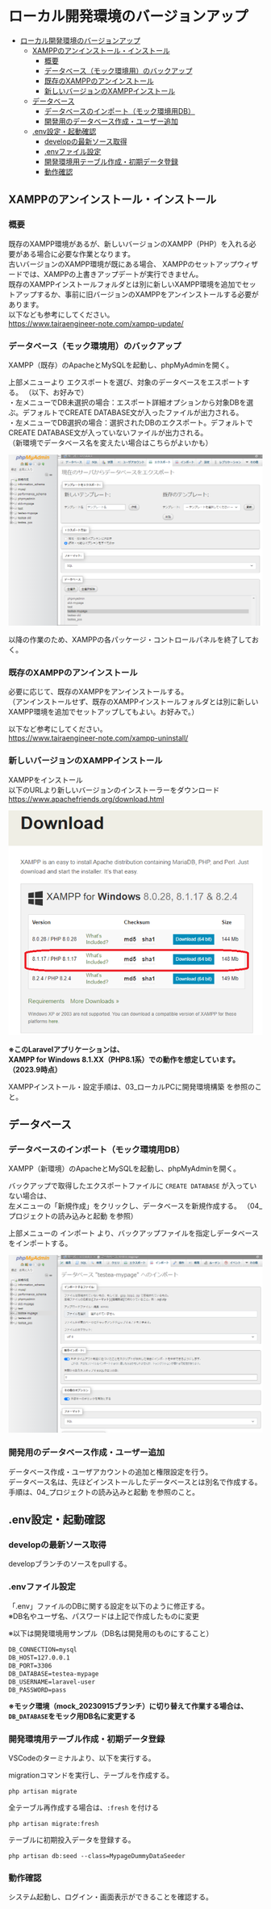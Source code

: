 # ローカル開発環境のバージョンアップ
<!-- TOC -->

- [ローカル開発環境のバージョンアップ](#ローカル開発環境のバージョンアップ)
  - [XAMPPのアンインストール・インストール](#xamppのアンインストールインストール)
    - [概要](#概要)
    - [データベース（モック環境用）のバックアップ](#データベースモック環境用のバックアップ)
    - [既存のXAMPPのアンインストール](#既存のxamppのアンインストール)
    - [新しいバージョンのXAMPPインストール](#新しいバージョンのxamppインストール)
  - [データベース](#データベース)
    - [データベースのインポート（モック環境用DB）](#データベースのインポートモック環境用db)
    - [開発用のデータベース作成・ユーザー追加](#開発用のデータベース作成ユーザー追加)
  - [.env設定・起動確認](#env設定起動確認)
    - [developの最新ソース取得](#developの最新ソース取得)
    - [.envファイル設定](#envファイル設定)
    - [開発環境用テーブル作成・初期データ登録](#開発環境用テーブル作成初期データ登録)
    - [動作確認](#動作確認)

<!-- /TOC -->

## XAMPPのアンインストール・インストール

### 概要

既存のXAMPP環境があるが、新しいバージョンのXAMPP（PHP）を入れる必要がある場合に必要な作業となります。  
古いバージョンのXAMPP環境が既にある場合、
XAMPPのセットアップウィザードでは、XAMPPの上書きアップデートが実行できません。  
既存のXAMPPインストールフォルダとは別に新しいXAMPP環境を追加でセットアップするか、事前に旧バージョンのXAMPPをアンインストールする必要があります。  
以下なども参考にしてください。  
https://www.tairaengineer-note.com/xampp-update/  

### データベース（モック環境用）のバックアップ

XAMPP（既存）のApacheとMySQLを起動し、phpMyAdminを開く。  

上部メニューより エクスポートを選び、対象のデータベースをエスポートする。  （以下、お好みで）  
・左メニューでDB未選択の場合：エスポート詳細オプションから対象DBを選ぶ。デフォルトでCREATE DATABASE文が入ったファイルが出力される。  
・左メニューでDB選択の場合：選択されたDBのエクスポート。デフォルトでCREATE DATABASE文が入っていないファイルが出力される。  
（新環境でデータベース名を変えたい場合はこちらがよいかも）  

![](./img/07_ローカル開発環境のバージョンアップ/01.png)

以降の作業のため、XAMPPの各パッケージ・コントロールパネルを終了しておく。

### 既存のXAMPPのアンインストール

必要に応じて、既存のXAMPPをアンインストールする。  
（アンインストールせず、既存のXAMPPインストールフォルダとは別に新しいXAMPP環境を追加でセットアップしてもよい。お好みで。）

以下など参考にしてください。  
https://www.tairaengineer-note.com/xampp-uninstall/


### 新しいバージョンのXAMPPインストール

XAMPPをインストール  
以下のURLより新しいバージョンのインストーラーをダウンロード
https://www.apachefriends.org/download.html

![](./img/03_ローカルPCに開発環境構築/01.png)

**※このLaravelアプリケーションは、  
XAMPP for Windows 8.1.XX（PHP8.1系）での動作を想定しています。
（2023.9時点）**  

XAMPPインストール・設定手順は、03_ローカルPCに開発環境構築 を参照のこと。


## データベース

### データベースのインポート（モック環境用DB）

XAMPP（新環境）のApacheとMySQLを起動し、phpMyAdminを開く。  

バックアップで取得したエクスポートファイルに `CREATE DATABASE` が入っていない場合は、  
左メニューの「新規作成」をクリックし、データベースを新規作成する。
（04_プロジェクトの読み込みと起動 を参照）

上部メニューの インポート より、バックアップファイルを指定しデータベースをインポートする。

![](./img/07_ローカル開発環境のバージョンアップ/02.png)

### 開発用のデータベース作成・ユーザー追加

データベース作成・ユーザアカウントの追加と権限設定を行う。  
データベース名は、先ほどインストールしたデータベースとは別名で作成する。  
手順は、04_プロジェクトの読み込みと起動 を参照のこと。  


## .env設定・起動確認

### developの最新ソース取得

developブランチのソースをpullする。


### .envファイル設定

「.env」ファイルのDBに関する設定を以下のように修正する。  
※DB名やユーザ名、パスワードは上記で作成したものに変更

※以下は開発環境用サンプル（DB名は開発用のものにすること）
```
DB_CONNECTION=mysql
DB_HOST=127.0.0.1
DB_PORT=3306
DB_DATABASE=testea-mypage
DB_USERNAME=laravel-user
DB_PASSWORD=pass
```

**※モック環境（mock_20230915ブランチ）に切り替えて作業する場合は、`DB_DATABASE`をモック用DB名に変更する**  


### 開発環境用テーブル作成・初期データ登録

VSCodeのターミナルより、以下を実行する。  

migrationコマンドを実行し、テーブルを作成する。  
```
php artisan migrate
```

全テーブル再作成する場合は、`:fresh` を付ける
```
php artisan migrate:fresh
```

テーブルに初期投入データを登録する。
```
php artisan db:seed --class=MypageDummyDataSeeder
```

### 動作確認

システム起動し、ログイン・画面表示ができることを確認する。

